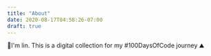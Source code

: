 ```yaml
---
title: "About"
date: 2020-08-17T04:58:26-07:00
draft: true
---
```


👋I'm lin. This is a digital collection for my #100DaysOfCode journey ⛰